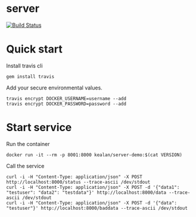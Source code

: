 # server

[![Build Status](https://travis-ci.org/kealan/server.svg?branch=master)](https://travis-ci.org/kealan/server)

# Quick start

Install travis cli

    gem install travis

Add your secure environmental values.

    travis encrypt DOCKER_USERNAME=username --add
    travis encrypt DOCKER_PASSWORD=password --add

# Start service

Run the container

    docker run -it --rm -p 8001:8000 kealan/server-demo:$(cat VERSION)

Call the service

    curl -i -H "Content-Type: application/json" -X POST http://localhost:8000/status --trace-ascii /dev/stdout 
    curl -i -H "Content-Type: application/json" -X POST -d '{"data1": "testuser": "data2": "testdata"}' http://localhost:8000/data --trace-ascii /dev/stdout 
    curl -i -H "Content-Type: application/json" -X POST -d '{"data": "testuser"}' http://localhost:8000/baddata --trace-ascii /dev/stdout 
